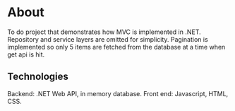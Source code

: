 # About
To do project that demonstrates how MVC is implemented in .NET.
Repository and service layers are omitted for simplicity. Pagination is implemented so only 5 items are fetched from the database at a time when get api is hit. 

## Technologies
Backend: .NET Web API, in memory database.
Front end: Javascript, HTML, CSS. 